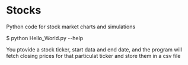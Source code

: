 # Stocks
Python code for stock market charts and simulations

$ python Hello_World.py --help

You ptovide a stock ticker, start data and end date, and the program
will fetch closing prices for that particulat ticker and store them
in a csv file

